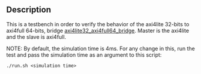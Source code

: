 ## Description
This is a testbench in order to verify the behavior of the axi4lite 32-bits to axi4full 64-bits, bridge [axi4lite32_axi4full64_bridge](../../modules/axi/axi4lite32_axi4full64_bridge/axi4lite32_axi4full64_bridge.vhd). Master is the axi4lite and the slave is axi4full.

NOTE: By default, the simulation time is 4ms. For any change in this, run the test and pass the simulation time as an argument to this script:
```console
./run.sh <simulation time>
```
